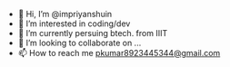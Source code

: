 - 👋 Hi, I’m @impriyanshuin
- 👀 I’m interested in coding/dev
- 🌱 I’m currently persuing btech. from IIIT
- 💞️ I’m looking to collaborate on ...
- 📫 How to reach me pkumar8923445344@gmail.com

<!---
impriyanshuin/impriyanshuin is a ✨ special ✨ repository because its `README.md` (this file) appears on your GitHub profile.
You can click the Preview link to take a look at your changes.
--->
